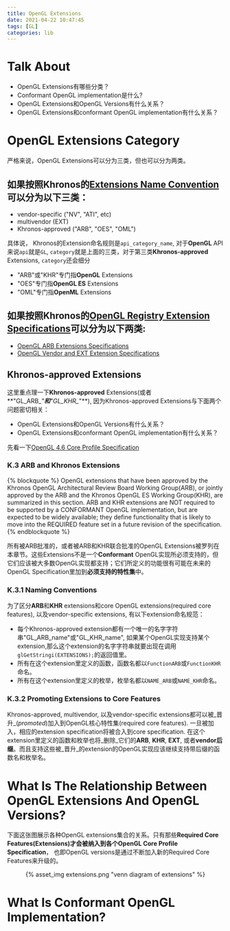 ```yaml
---
title: OpenGL Extensions
date: 2021-04-22 10:47:45
tags: [GL]
categories: lib
---
```


# Talk About
- OpenGL Extensions有哪些分类？
- Conformant OpenGL implementation是什么?
- OpenGL Extensions和OpenGL Versions有什么关系？
- OpenGL Extensions和conformant OpenGL implementation有什么关系？

<!--more-->

# OpenGL Extensions Category
严格来说，OpenGL Extensions可以分为三类，但也可以分为两类。

## 如果按照Khronos的[Extensions Name Convention](https://www.khronos.org/registry/OpenGL/docs/rules.html#spec_naming)可以分为以下三类：

- vendor-specific ("NV", "ATI", etc)
- multivendor (EXT)
- Khronos-approved ("ARB", "OES", "OML")

具体说， Khronos的Extension命名规则是`api_category_name`, 对于**OpenGL** API来说`api`就是`GL`, `category`就是上面的三类，对于第三类**Khronos-approved** Extensions, `category`还会细分

- "ARB"或"KHR"专门指**OpenGL** Extensions
- "OES"专门指**OpenGL ES** Extensions
- "OML"专门指**OpenML** Extensions

## 如果按照Khronos的[OpenGL Registry Extension Specifications](https://www.khronos.org/registry/OpenGL/index_gl.php)可以分为以下两类:

- [OpenGL ARB Extensions Specifications](https://www.khronos.org/registry/OpenGL/index_gl.php#arbextspecs)
- [OpenGL Vendor and EXT Extension Specifications](https://www.khronos.org/registry/OpenGL/index_gl.php#arbextspecs)

## Khronos-approved Extensions
这里重点理一下**Khronos-approved** Extensions(或者**"GL\_ARB\_*"**和**"GL\_KHR\_*"**), 因为Khronos-approved Extensions与下面两个问题密切相关：

- OpenGL Extensions和OpenGL Versions有什么关系？
- OpenGL Extensions和conformant OpenGL implementation有什么关系？

先看一下[OpenGL 4.6 Core Profile Specification](https://www.khronos.org/registry/OpenGL/specs/gl/glspec46.core.pdf)
### K.3 ARB and Khronos Extensions

{% blockquote %}
OpenGL extensions that have been approved by the Khronos OpenGL Architectural Review Board Working Group(ARB), or jointly approved by the ARB and the Khronos OpenGL ES Working Group(KHR), are summarized in this section. ARB and KHR extensions are NOT required to be supported by a CONFORMANT OpenGL implementation, but are expected to be widely available; they define functionality that is likely to move into the REQUIRED feature set in a future revision of the specification.
{% endblockquote %}

所有被ARB批准的，或者被ARB和KHR联合批准的OpenGL Extensions被罗列在本章节。这些Extensions不是一个**Conformant** OpenGL实现所必须支持的，但它们应该被大多数OpenGL实现都支持；它们所定义的功能很有可能在未来的OpenGL Specification里加到**必须支持的特性集**中。

### K.3.1 Naming Conventions
为了区分**ARB**和**KHR** extensions和core OpenGL extensions(required core features), 以及vendor-specific extensions, 有以下extension命名规范：
- 每个Khronos-approved extension都有一个唯一的名字字符串"GL_ARB_name"或"GL_KHR_name", 如果某个OpenGL实现支持某个extension,那么这个extension的名字字符串就要出现在调用`glGetStringi(EXTENSIONS);`的返回值里。
- 所有在这个extension里定义的函数，函数名都以`FunctionARB`或`FunctionKHR`命名。
- 所有在这个extension里定义的枚举，枚举名都以`NAME_ARB`或`NAME_KHR`命名。


### K.3.2 Promoting Extensions to Core Features
Khronos-approved, multivendor, 以及vendor-specific extensions都可以被_晋升_(_promoted_)加入到OpenGL核心特性集(required core features). 一旦被加入，相应的extension specification将被合入到core specification. 在这个extension里定义的函数和枚举也将_删除_它们的**ARB**, **KHR**, **EXT**, 或者**vendor后缀**。而且支持这些被_晋升_的extension的OpenGL实现应该继续支持带后缀的函数名和枚举名。

# What Is The Relationship Between OpenGL Extensions And OpenGL Versions?
下面这张图展示各种OpenGL extensions集合的关系。只有那些**Required Core Features(Extensions)**才会被纳入到各个**OpenGL Core Profile Specification**， 也即OpenGL versions是通过不断加入新的Required Core Features来升级的。

<div align=center>{% asset_img extensions.png "venn diagram of extensions" %}</div>

# What Is Conformant OpenGL Implementation?
